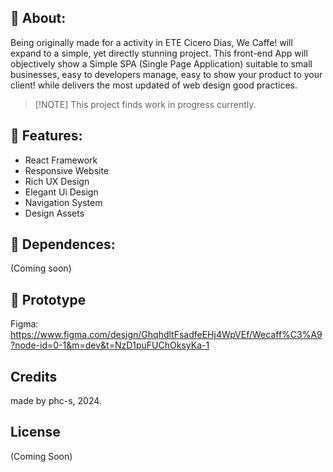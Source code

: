 ## 🤎 About:

Being originally made for a activity in ETE Cicero Dias, We Caffe! will expand to a simple, yet directly stunning project. This front-end App will objectively show a Simple SPA (Single Page Application) suitable to small businesses, easy to developers manage, easy to show your product to your client! while delivers the most updated of web design good practices.

>  [!NOTE]
>  This project finds work in progress currently.
 
## 🤎 Features:

+ React Framework
+ Responsive Website
+ Rich UX Design
+ Elegant Ui Design
+ Navigation System
+ Design Assets

## 🤎 Dependences:

(Coming soon)

## 🤎 Prototype

Figma: https://www.figma.com/design/GhqhdltFsadfeEHj4WpVEf/Wecaff%C3%A9?node-id=0-1&m=dev&t=NzD1puFUChOksyKa-1

## Credits

made by phc-s, 2024.

## License

(Coming Soon)
